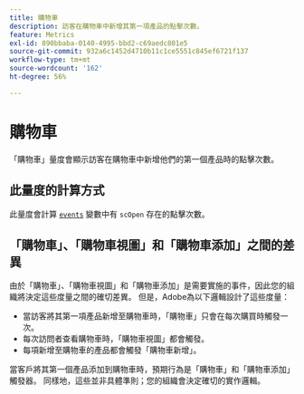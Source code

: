 ```yaml
---
title: 購物車
description: 訪客在購物車中新增其第一項產品的點擊次數。
feature: Metrics
exl-id: 890bbaba-0140-4995-bbd2-c69aedc801e5
source-git-commit: 932a6c1452d4710b11c1ce5551c845ef6721f137
workflow-type: tm+mt
source-wordcount: '162'
ht-degree: 56%

---
```


# 購物車

「購物車」量度會顯示訪客在購物車中新增他們的第一個產品時的點擊次數。

## 此量度的計算方式

此量度會計算 [`events`](/help/implement/vars/page-vars/events/events-overview.md) 變數中有 `scOpen` 存在的點擊次數。

## 「購物車」、「購物車視圖」和「購物車添加」之間的差異

由於「購物車」、「購物車視圖」和「購物車添加」是需要實施的事件，因此您的組織將決定這些度量之間的確切差異。 但是，Adobe為以下邏輯設計了這些度量：

* 當訪客將其第一項產品新增至購物車時，「購物車」只會在每次購買時觸發一次。
* 每次訪問者查看購物車時，「購物車視圖」都會觸發。
* 每項新增至購物車的產品都會觸發「購物車新增」。

當客戶將其第一個產品添加到購物車時，預期行為是「購物車」和「購物車添加」觸發器。 同樣地，這些並非具體準則；您的組織會決定確切的實作邏輯。
